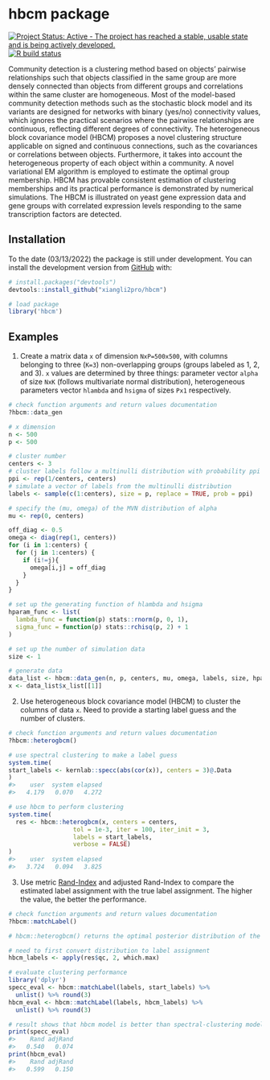
<!-- README.md is generated from README.Rmd. Please edit that file -->

# hbcm package

[![Project Status: Active - The project has reached a stable, usable
state and is being actively
developed.](https://www.repostatus.org/badges/latest/active.svg)](https://www.repostatus.org/#active)
[![R build
status](https://github.com/rossellhayes/ipa/workflows/R-CMD-check/badge.svg)](https://github.com/rossellhayes/ipa/actions)

<!-- badges: start -->
<!-- badges: end -->

Community detection is a clustering method based on objects’ pairwise
relationships such that objects classified in the same group are more
densely connected than objects from different groups and correlations
within the same cluster are homogeneous. Most of the model-based
community detection methods such as the stochastic block model and its
variants are designed for networks with binary (yes/no) connectivity
values, which ignores the practical scenarios where the pairwise
relationships are continuous, reflecting different degrees of
connectivity. The heterogeneous block covariance model (HBCM) proposes a
novel clustering structure applicable on signed and continuous
connections, such as the covariances or correlations between objects.
Furthermore, it takes into account the heterogeneous property of each
object within a community. A novel variational EM algorithm is employed
to estimate the optimal group membership. HBCM has provable consistent
estimation of clustering memberships and its practical performance is
demonstrated by numerical simulations. The HBCM is illustrated on yeast
gene expression data and gene groups with correlated expression levels
responding to the same transcription factors are detected.

## Installation

To the date (03/13/2022) the package is still under development. You can
install the development version from [GitHub](https://github.com/) with:

``` r
# install.packages("devtools")
devtools::install_github("xiangli2pro/hbcm")

# load package
library('hbcm')
```

## Examples

1.  Create a matrix data `x` of dimension `NxP=500x500`, with columns
    belonging to three (`K=3`) non-overlapping groups (groups labeled as
    1, 2, and 3). `x` values are determined by three things: parameter
    vector `alpha` of size `NxK` (follows multivariate normal
    distribution), heterogeneous parameters vector `hlambda` and
    `hsigma` of sizes `Px1` respectively.

``` r
# check function arguments and return values documentation
?hbcm::data_gen
```

``` r
# x dimension
n <- 500
p <- 500

# cluster number
centers <- 3
# cluster labels follow a multinulli distribution with probability ppi
ppi <- rep(1/centers, centers)
# simulate a vector of labels from the multinulli distribution
labels <- sample(c(1:centers), size = p, replace = TRUE, prob = ppi) 

# specify the (mu, omega) of the MVN distribution of alpha
mu <- rep(0, centers)

off_diag <- 0.5
omega <- diag(rep(1, centers))
for (i in 1:centers) {
  for (j in 1:centers) {
    if (i!=j){
      omega[i,j] = off_diag
    } 
  }
}

# set up the generating function of hlambda and hsigma
hparam_func <- list(
  lambda_func = function(p) stats::rnorm(p, 0, 1),
  sigma_func = function(p) stats::rchisq(p, 2) + 1
)

# set up the number of simulation data
size <- 1

# generate data
data_list <- hbcm::data_gen(n, p, centers, mu, omega, labels, size, hparam_func)
x <- data_list$x_list[[1]]
```

2.  Use heterogeneous block covariance model (HBCM) to cluster the
    columns of data `x`. Need to provide a starting label guess and the
    number of clusters.

``` r
# check function arguments and return values documentation
?hbcm::heterogbcm()
```

``` r
# use spectral clustering to make a label guess
system.time(
start_labels <- kernlab::specc(abs(cor(x)), centers = 3)@.Data
)
#>    user  system elapsed 
#>   4.179   0.070   4.272

# use hbcm to perform clustering
system.time(
  res <- hbcm::heterogbcm(x, centers = centers, 
                  tol = 1e-3, iter = 100, iter_init = 3, 
                  labels = start_labels, 
                  verbose = FALSE)
)
#>    user  system elapsed 
#>   3.724   0.094   3.825
```

3.  Use metric [Rand-Index](https://en.wikipedia.org/wiki/Rand_index)
    and adjusted Rand-Index to compare the estimated label assignment
    with the true label assignment. The higher the value, the better the
    performance.

``` r
# check function arguments and return values documentation
?hbcm::matchLabel()
```

``` r
# hbcm::heterogbcm() returns the optimal posterior distribution of the latent label variables

# need to first convert distribution to label assignment
hbcm_labels <- apply(res$qc, 2, which.max)

# evaluate clustering performance
library('dplyr')
specc_eval <- hbcm::matchLabel(labels, start_labels) %>% 
  unlist() %>% round(3)
hbcm_eval <- hbcm::matchLabel(labels, hbcm_labels) %>% 
  unlist() %>% round(3)

# result shows that hbcm model is better than spectral-clustering model in terms of rand index.
print(specc_eval)
#>    Rand adjRand 
#>   0.540   0.074
print(hbcm_eval)
#>    Rand adjRand 
#>   0.599   0.150
```
